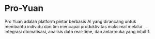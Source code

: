 # Pro-Yuan
Pro Yuan adalah platform pintar berbasis AI yang dirancang untuk membantu individu dan tim mencapai produktivitas maksimal melalui integrasi otomatisasi, analisis data real-time, dan antarmuka yang intuitif.
